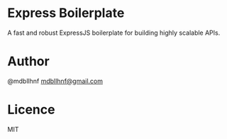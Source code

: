 # Express Boilerplate

A fast and robust ExpressJS boilerplate for building highly scalable APIs.

# Author

@mdbllhnf <mdbllhnf@gmail.com>

# Licence

MIT